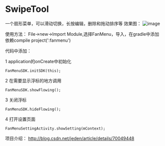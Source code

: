 # SwipeTool
一个扇形菜单，可以滑动切换，长按编辑，删除和拖动排序等
效果图：
![image](https://github.com/jedne/SwipeTool/blob/master/pic/SwipeTool.gif)

使用方法：
File->new->Import Module,选择FanMenu，导入，在gradle中添加依赖compile project(':fanmenu')

代码中添加：

1 application的onCreate中初始化

	FanMenuSDK.initSDK(this);
	
2 在需要显示浮标的地方调用

	FanMenuSDK.showFlowing();
	
3 关闭浮标

	FanMenuSDK.hideFlowing();
	
4 打开设置页面

	FanMenuSettingActivity.showSetting(mContext);


项目介绍：
http://blog.csdn.net/jeden/article/details/70049448